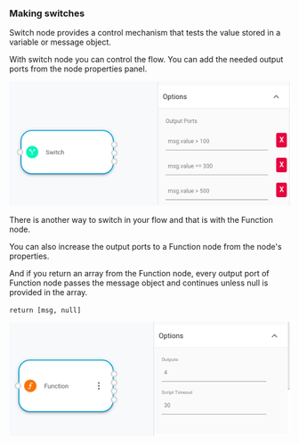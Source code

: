### Making switches

Switch node provides a control mechanism that tests the value stored in a variable or message object.

With switch node you can control the flow. You can add the needed output ports from the node properties panel.

![Switch Node](https://raw.githubusercontent.com/robomotionio/robomotion-tutorials/master/images/switch.png)

There is another way to switch in your flow and that is with the Function node.

You can also increase the output ports to a Function node from the node's properties.

And if you return an array from the Function node, every output port of Function node passes the message object and continues
unless null is provided in the array.

`return [msg, null]`

![Function Switch](https://raw.githubusercontent.com/robomotionio/robomotion-tutorials/master/images/function-switch.png)
